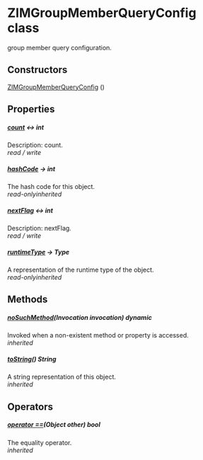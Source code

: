


# ZIMGroupMemberQueryConfig class









<p>group member query configuration.</p>




## Constructors

[ZIMGroupMemberQueryConfig](../zego_uikit_prebuilt_live_audio_room/ZIMGroupMemberQueryConfig/ZIMGroupMemberQueryConfig.md) ()

   


## Properties

##### [count](../zego_uikit_prebuilt_live_audio_room/ZIMGroupMemberQueryConfig/count.md) &#8596; int



Description: count.  
_<span class="feature">read / write</span>_



##### [hashCode](../zego_uikit_prebuilt_live_audio_room/ZIMGroupMemberQueryConfig/hashCode.md) &#8594; int



The hash code for this object.  
_<span class="feature">read-only</span><span class="feature">inherited</span>_



##### [nextFlag](../zego_uikit_prebuilt_live_audio_room/ZIMGroupMemberQueryConfig/nextFlag.md) &#8596; int



Description: nextFlag.  
_<span class="feature">read / write</span>_



##### [runtimeType](../zego_uikit_prebuilt_live_audio_room/ZIMGroupMemberQueryConfig/runtimeType.md) &#8594; Type



A representation of the runtime type of the object.  
_<span class="feature">read-only</span><span class="feature">inherited</span>_





## Methods

##### [noSuchMethod](../zego_uikit_prebuilt_live_audio_room/ZIMGroupMemberQueryConfig/noSuchMethod.md)(Invocation invocation) dynamic



Invoked when a non-existent method or property is accessed.  
_<span class="feature">inherited</span>_



##### [toString](../zego_uikit_prebuilt_live_audio_room/ZIMGroupMemberQueryConfig/toString.md)() String



A string representation of this object.  
_<span class="feature">inherited</span>_





## Operators

##### [operator ==](../zego_uikit_prebuilt_live_audio_room/ZIMGroupMemberQueryConfig/operator_equals.md)(Object other) bool



The equality operator.  
_<span class="feature">inherited</span>_















